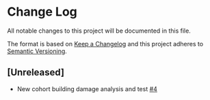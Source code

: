 # Change Log

All notable changes to this project will be documented in this file.

The format is based on [Keep a Changelog](http://keepachangelog.com/)
and this project adheres to [Semantic Versioning](http://semver.org/).

## [Unreleased]

- New cohort building damage analysis and test [#4](https://github.com/IN-CORE/pyincore-incubator/issues/4)
